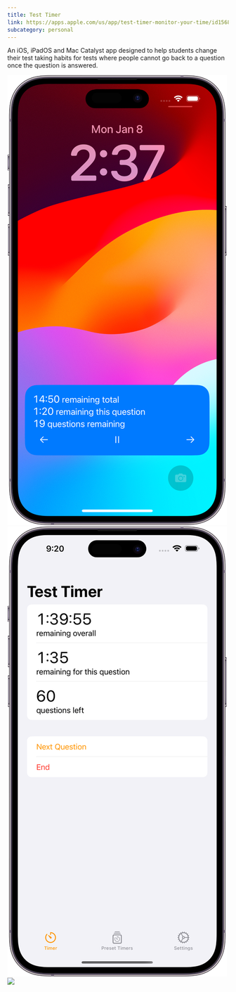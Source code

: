 ```yaml
---
title: Test Timer
link: https://apps.apple.com/us/app/test-timer-monitor-your-time/id1568837510
subcategory: personal
---
```


An iOS, iPadOS and Mac Catalyst app designed to help students change their test taking habits for tests where people cannot go back to a question once the question is answered.

<div class="grid-img-ctr">
    <img src="images/testTimer1.png">
    <img src="images/testTimer2.png">
</div>
<img src="images/testtimer_visionos.png" class="roundedcorner">
